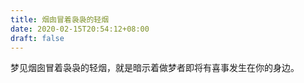```yaml
---
title: 烟囱冒着袅袅的轻烟
date: 2020-02-15T20:54:12+08:00
draft: false
---
```


梦见烟囱冒着袅袅的轻烟，就是暗示着做梦者即将有喜事发生在你的身边。